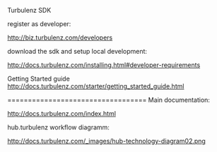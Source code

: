 Turbulenz SDK


register as developer:

http://biz.turbulenz.com/developers

download the sdk and setup local development:

http://docs.turbulenz.com/installing.html#developer-requirements



Getting Started guide 
http://docs.turbulenz.com/starter/getting_started_guide.html




==================================
Main documentation:

http://docs.turbulenz.com/index.html


hub.turbulenz workflow diagramm:

http://docs.turbulenz.com/_images/hub-technology-diagram02.png
